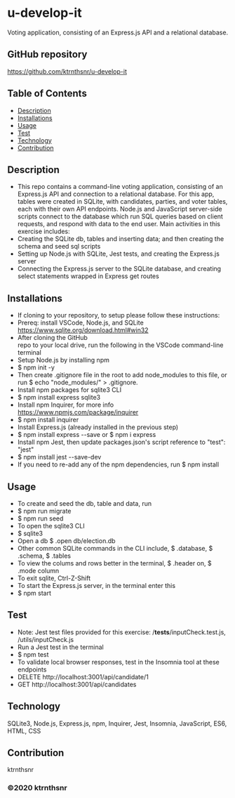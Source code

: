 # u-develop-it
Voting application, consisting of an Express.js API and a relational database.

## GitHub repository
https://github.com/ktrnthsnr/u-develop-it

## Table of Contents
* [Description](#description)
* [Installations](#installations)
* [Usage](#usage)
* [Test](#test)
* [Technology](#technology)
* [Contribution](#contribution)

## Description
- This repo contains a command-line voting application, consisting of an Express.js API and connection to a relational database. For this app, tables were created in SQLite, with candidates, parties, and voter tables, each with their own API endpoints. Node.js and JavaScript server-side scripts connect to the database which run SQL queries based on client requests, and respond with data to the end user. 
Main activities in this exercise includes:
- Creating the SQLite db, tables and inserting data; and then creating the schema and seed sql scripts
- Setting up Node.js with SQLite, Jest tests, and creating the Express.js server
- Connecting the Express.js server to the SQLite database, and creating select statements wrapped in Express get routes

## Installations
- If cloning to your repository, to setup please follow these instructions:
- Prereq: install VSCode, Node.js, and SQLite https://www.sqlite.org/download.html#win32
- After cloning the GitHub repo to your local drive, run the following in the VSCode command-line terminal
- Setup Node.js by installing npm
- $ npm init -y
- Then create .gitignore file in the root to add node_modules to this file, or run $ echo "node_modules/" > .gitignore.
- Install npm packages for sqlite3 CLI
- $ npm install express sqlite3
- Install npm Inquirer, for more info https://www.npmjs.com/package/inquirer
- $ npm install inquirer
- Install Express.js (already installed in the previous step)
- $ npm install express --save or $ npm i express
- Install npm Jest, then update packages.json's script reference to "test": "jest"
- $ npm install jest --save-dev
- If you need to re-add any of the npm dependencies, run $ npm install

## Usage
- To create and seed the db, table and data, run 
- $ npm run migrate
- $ npm run seed
- To open the sqlite3 CLI
- $ sqlite3 
- Open a db $ .open db/election.db 
- Other common SQLite commands in the CLI include, $ .database, $ .schema, $ .tables
- To view the colums and rows better in the terminal, $ .header on, $ .mode column
- To exit sqlite, Ctrl-Z-Shift
- To start the Express.js server, in the terminal enter this
- $ npm start

## Test
- Note: Jest test files provided for this exercise: /__tests__/inputCheck.test.js, /utils/inputCheck.js
- Run a Jest test in the terminal
- $ npm test
- To validate local browser responses, test in the Insomnia tool at these endpoints
- DELETE http://localhost:3001/api/candidate/1
- GET http://localhost:3001/api/candidates

## Technology
SQLite3, Node.js, Express.js, npm, Inquirer, Jest, Insomnia, JavaScript, ES6, HTML, CSS

## Contribution
ktrnthsnr

### ©️2020 ktrnthsnr